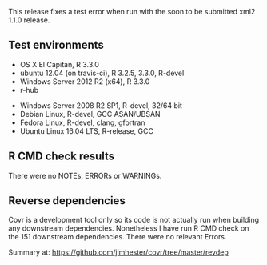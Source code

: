 This release fixes a test error when run with the soon to be submitted xml2
1.1.0 release.

## Test environments
* OS X El Capitan, R 3.3.0
* ubuntu 12.04 (on travis-ci), R 3.2.5, 3.3.0, R-devel
* Windows Server 2012 R2 (x64), R 3.3.0
* r-hub
 - Windows Server 2008 R2 SP1, R-devel, 32/64 bit
 - Debian Linux, R-devel, GCC ASAN/UBSAN
 - Fedora Linux, R-devel, clang, gfortran
 - Ubuntu Linux 16.04 LTS, R-release, GCC

## R CMD check results
There were no NOTEs, ERRORs or WARNINGs.

## Reverse dependencies

Covr is a development tool only so its code is not actually run when building
any downstream dependencies. Nonetheless I have run R CMD check on the 151
downstream dependencies. There were no relevant Errors.

  Summary at: https://github.com/jimhester/covr/tree/master/revdep
